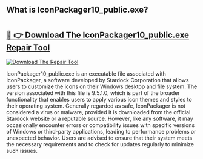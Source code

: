 ## What is IconPackager10_public.exe? 

# <h2><a href="https://exedetect.com/download.php?IconPackager10_public.exe">🔗 👉 Download The IconPackager10_public.exe Repair Tool</a></h2>

[![Download The Repair Tool](https://exedetect.com/download-button.jpg)](https://exedetect.com/download.php?IconPackager10_public.exe)

IconPackager10_public.exe is an executable file associated with IconPackager, a software developed by Stardock Corporation that allows users to customize the icons on their Windows desktop and file system. The version associated with this file is 9.5.1.0, which is part of the broader functionality that enables users to apply various icon themes and styles to their operating system. Generally regarded as safe, IconPackager is not considered a virus or malware, provided it is downloaded from the official Stardock website or a reputable source. However, like any software, it may occasionally encounter errors or compatibility issues with specific versions of Windows or third-party applications, leading to performance problems or unexpected behavior. Users are advised to ensure that their system meets the necessary requirements and to check for updates regularly to minimize such issues.